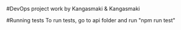 #DevOps project work
by Kangasmaki & Kangasmaki

#Running tests
To run tests, go to api folder and run "npm run test"